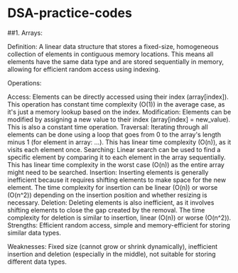 # DSA-practice-codes

##1. Arrays:

Definition: A linear data structure that stores a fixed-size, homogeneous collection of elements in contiguous memory locations. This means all elements have the same data type and are stored sequentially in memory, allowing for efficient random access using indexing.

Operations:

Access: Elements can be directly accessed using their index (array[index]). This operation has constant time complexity (O(1)) in the average case, as it's just a memory lookup based on the index.
Modification: Elements can be modified by assigning a new value to their index (array[index] = new_value). This is also a constant time operation.
Traversal: Iterating through all elements can be done using a loop that goes from 0 to the array's length minus 1 (for element in array: ...). This has linear time complexity (O(n)), as it visits each element once.
Searching: Linear search can be used to find a specific element by comparing it to each element in the array sequentially. This has linear time complexity in the worst case (O(n)) as the entire array might need to be searched.
Insertion: Inserting elements is generally inefficient because it requires shifting elements to make space for the new element. The time complexity for insertion can be linear (O(n)) or worse (O(n^2)) depending on the insertion position and whether resizing is necessary.
Deletion: Deleting elements is also inefficient, as it involves shifting elements to close the gap created by the removal. The time complexity for deletion is similar to insertion, linear (O(n)) or worse (O(n^2)).
Strengths: Efficient random access, simple and memory-efficient for storing similar data types.

Weaknesses: Fixed size (cannot grow or shrink dynamically), inefficient insertion and deletion (especially in the middle), not suitable for storing different data types.
